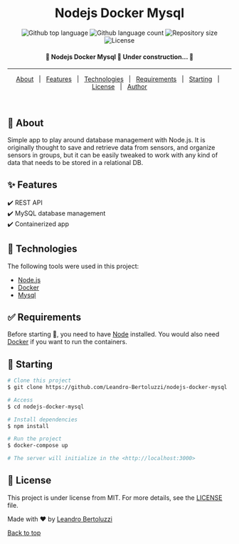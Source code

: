 <h1 align="center">Nodejs Docker Mysql</h1>

<p align="center">
  <img alt="Github top language" src="https://img.shields.io/github/languages/top/Leandro-Bertoluzzi/nodejs-docker-mysql?color=56BEB8">

  <img alt="Github language count" src="https://img.shields.io/github/languages/count/Leandro-Bertoluzzi/nodejs-docker-mysql?color=56BEB8">

  <img alt="Repository size" src="https://img.shields.io/github/repo-size/Leandro-Bertoluzzi/nodejs-docker-mysql?color=56BEB8">

  <img alt="License" src="https://img.shields.io/github/license/Leandro-Bertoluzzi/nodejs-docker-mysql?color=56BEB8">
</p>

<!-- Status -->

<h4 align="center"> 
	🚧  Nodejs Docker Mysql 🚀 Under construction...  🚧
</h4> 

<hr>

<p align="center">
  <a href="#dart-about">About</a> &#xa0; | &#xa0; 
  <a href="#sparkles-features">Features</a> &#xa0; | &#xa0;
  <a href="#rocket-technologies">Technologies</a> &#xa0; | &#xa0;
  <a href="#white_check_mark-requirements">Requirements</a> &#xa0; | &#xa0;
  <a href="#checkered_flag-starting">Starting</a> &#xa0; | &#xa0;
  <a href="#memo-license">License</a> &#xa0; | &#xa0;
  <a href="https://github.com/Leandro-Bertoluzzi" target="_blank">Author</a>
</p>

<br>

## :dart: About ##

Simple app to play around database management with Node.js. It is originally thought to save and retrieve data from sensors, and organize sensors in groups, but it can be easily tweaked to work with any kind of data that needs to be stored in a relational DB.

## :sparkles: Features ##

:heavy_check_mark: REST API\
:heavy_check_mark: MySQL database management\
:heavy_check_mark: Containerized app

## :rocket: Technologies ##

The following tools were used in this project:

- [Node.js](https://nodejs.org/en/)
- [Docker](https://www.docker.com/)
- [Mysql](https://www.mysql.com/)

## :white_check_mark: Requirements ##

Before starting :checkered_flag:, you need to have [Node](https://nodejs.org/en/) installed. You would also need [Docker](https://www.docker.com/) if you want to run the containers.

## :checkered_flag: Starting ##

```bash
# Clone this project
$ git clone https://github.com/Leandro-Bertoluzzi/nodejs-docker-mysql

# Access
$ cd nodejs-docker-mysql

# Install dependencies
$ npm install

# Run the project
$ docker-compose up

# The server will initialize in the <http://localhost:3000>
```

## :memo: License ##

This project is under license from MIT. For more details, see the [LICENSE](LICENSE.md) file.

Made with :heart: by <a href="https://github.com/Leandro-Bertoluzzi" target="_blank">Leandro Bertoluzzi</a>

<a href="#top">Back to top</a>

